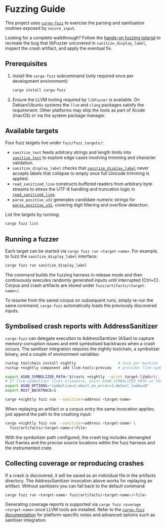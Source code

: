 # Fuzzing Guide

This project uses [`cargo-fuzz`](https://github.com/rust-fuzz/cargo-fuzz) to
exercise the parsing and sanitisation routines exposed by `secure_input`.

Looking for a complete walkthrough? Follow the [hands-on fuzzing
tutorial](tutorial/README.md) to recreate the bug that libFuzzer uncovered in
`sanitize_display_label`, inspect the crash artifact, and apply the eventual
fix.

## Prerequisites

1. Install the `cargo-fuzz` subcommand (only required once per development
   environment):

   ```bash
   cargo install cargo-fuzz
   ```

2. Ensure the LLVM tooling required by `libFuzzer` is available. On
   Debian/Ubuntu systems the `llvm` and `clang` packages satisfy the requirement.
   Other platforms may ship the tools as part of Xcode (macOS) or via the system
   package manager.

## Available targets

Four fuzz targets live under `fuzz/fuzz_targets/`:

- `sanitize_text` feeds arbitrary strings and length limits into
  [`sanitize_text`](../crates/secure_input/src/lib.rs) to explore edge cases
  involving trimming and character validation.
- `sanitize_display_label` checks that
  [`sanitize_display_label`](../crates/secure_input/src/lib.rs) never accepts
  labels that collapse to empty once full Unicode trimming is applied.
- `read_sanitized_line` constructs buffered readers from arbitrary byte streams
  to stress the UTF-8 handling and truncation logic in
  [`read_sanitized_line`](../crates/secure_input/src/lib.rs).
- `parse_positive_u32` generates candidate numeric strings for
  [`parse_positive_u32`](../crates/secure_input/src/lib.rs), covering digit
  filtering and overflow detection.

List the targets by running:

```bash
cargo fuzz list
```

## Running a fuzzer

Each target can be started via `cargo fuzz run <target-name>`. For example, to
fuzz the `sanitize_display_label` interface:

```bash
cargo fuzz run sanitize_display_label
```

The command builds the fuzzing harness in release mode and then continuously
executes randomly generated inputs until interrupted (Ctrl+C). Corpus and crash
artifacts are stored under `fuzz/artifacts/<target-name>/`.

To resume from the saved corpus on subsequent runs, simply re-run the same
command; `cargo-fuzz` automatically loads the previously discovered inputs.

## Symbolised crash reports with AddressSanitizer

`cargo-fuzz` can delegate execution to AddressSanitizer (ASan) to capture
memory-corruption issues and emit symbolised backtraces when a crash occurs.
The sanitiser integration requires the nightly toolchain, a symbolizer binary,
and a couple of environment variables:

```bash
rustup toolchain install nightly                   # once per machine
rustup +nightly component add llvm-tools-preview   # provides llvm-symbolizer

export ASAN_SYMBOLIZER_PATH="$(rustc +nightly --print target-libdir)/../bin/llvm-symbolizer"
# If llvm-symbolizer lives elsewhere, point ASAN_SYMBOLIZER_PATH at the binary instead.
export ASAN_OPTIONS="symbolize=1:abort_on_error=1:detect_leaks=0"
export RUST_BACKTRACE=1

cargo +nightly fuzz run --sanitizer=address <target-name>
```

When replaying an artifact or a corpus entry the same invocation applies; just
append the path to the crashing input:

```bash
cargo +nightly fuzz run --sanitizer=address <target-name> \
  fuzz/artifacts/<target-name>/<file>
```

With the symbolizer path configured, the crash log includes demangled Rust
frames and the precise source locations within the fuzz harness and the
instrumented crate.

## Collecting coverage or reproducing crashes

If a crash is discovered, it will be saved as an individual file in the
artifacts directory. The AddressSanitizer invocation above works for replaying
an artifact. Without sanitizers you can fall back to the default command:

```bash
cargo fuzz run <target-name> fuzz/artifacts/<target-name>/<file>
```

Generating coverage reports is supported via `cargo fuzz coverage <target-name>`
once LLVM tools are installed. Refer to the
[`cargo-fuzz` documentation](https://github.com/rust-fuzz/cargo-fuzz#quickstart)
for platform-specific notes and advanced options such as sanitiser integration.
